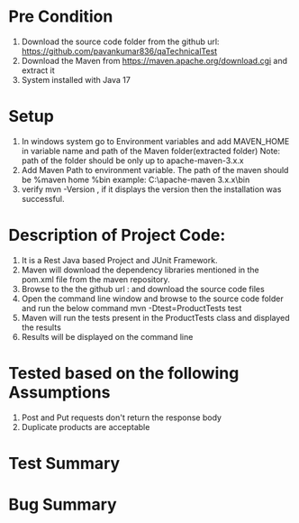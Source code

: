
# Pre Condition
1. Download the source code folder from the github url: https://github.com/pavankumar836/qaTechnicalTest
2. Download the Maven from https://maven.apache.org/download.cgi and extract it
3. System installed with Java 17

# Setup
1. In windows system go to Environment variables and add MAVEN_HOME in variable name and path of the Maven folder(extracted folder) Note: path of the folder should be only up to apache-maven-3.x.x
2. Add Maven Path to environment variable. The path of the maven should be %maven home %bin  example: C:\apache-maven 3.x.x\bin
3. verify mvn -Version , if it displays the version then the installation was successful.

# Description of Project Code:
1. It is a Rest Java based Project and JUnit Framework.
2. Maven will download the dependency libraries mentioned in the pom.xml file from the maven repository.
3. Browse to the the github url :    and download the source code files
4. Open the command line window and browse to the source code folder and run the below command
   mvn -Dtest=ProductTests test
5. Maven will run the tests present in the ProductTests class and displayed the results
6. Results will be displayed on the command line


# Tested based on the following Assumptions
1. Post and Put requests  don't return the response body
2. Duplicate products are acceptable

# Test Summary

# Bug Summary